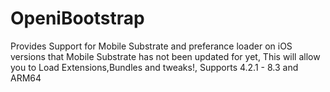 # OpeniBootstrap
Provides Support for Mobile Substrate and preferance loader on iOS versions that Mobile Substrate has not been updated for yet, This will allow you to Load Extensions,Bundles and tweaks!, Supports 4.2.1 - 8.3 and ARM64
